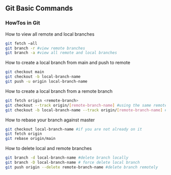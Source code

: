 ## Git Basic Commands

### HowTos in Git

How to view all remote and local branches
```bash
git fetch —all
git branch -r #view remote branches
git branch -a #view all remote and local branches
```
How to create a local branch from main and push to remote
```bash
git checkout main
git checkout -b local-branch-name
git push -u origin local-branch-name
```

How to create a local branch from a remote branch
```bash
git fetch origin <remote-branch> 
git checkout --track origin/[remote-branch-name] #using the same remote branch name
git checkout -b local-branch-name --track origin/[remote-branch-name] #using a different local branch name
```

How to rebase your branch against master
```bash
git checkout local-branch-name #if you are not already on it
git fetch origin
git rebase origin/main
```

How to delete local and remote branches
```bash
git branch -d local-branch-name #delete branch locally
git branch -D local-branch-name # force delete local branch
git push origin --delete remote-branch-name #delete branch remotely
```